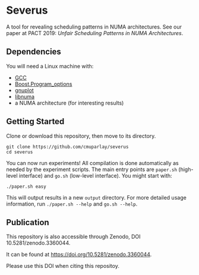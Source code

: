 # Severus

A tool for revealing scheduling patterns in NUMA architectures.
See our paper at PACT 2019: *Unfair Scheduling Patterns in NUMA Architectures*.


## Dependencies

You will need a Linux machine with:
* [GCC](https://packages.ubuntu.com/search?keywords=gcc&searchon=names)
* [Boost.Program_options](https://packages.ubuntu.com/search?keywords=libboost-program-options-dev&searchon=names)
* [gnuplot](https://packages.ubuntu.com/search?keywords=gnuplot&searchon=names)
* [libnuma](https://packages.ubuntu.com/search?keywords=libnuma-dev&searchon=names)
* a NUMA architecture (for interesting results)


## Getting Started

Clone or download this repository, then move to its directory.

    git clone https://github.com/cmuparlay/severus
    cd severus

You can now run experiments!
All compilation is done automatically as needed by the experiment scripts.
The main entry points are `paper.sh` (high-level interface) and `go.sh` (low-level interface).
You might start with:

    ./paper.sh easy

This will output results in a new `output` directory.
For more detailed usage information, run `./paper.sh --help` and `go.sh --help`.

## Publication

This repository is also accessible through Zenodo, DOI 10.5281/zenodo.3360044.

It can be found at https://doi.org/10.5281/zenodo.3360044.

Please use this DOI when citing this repositoy.
